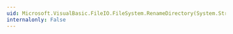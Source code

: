 ```yaml
---
uid: Microsoft.VisualBasic.FileIO.FileSystem.RenameDirectory(System.String,System.String)
internalonly: False
---
```

